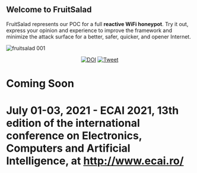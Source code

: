 ## Welcome to FruitSalad

FruitSalad represents our POC for a full **reactive WiFi honeypot**. Try it out, express your opinion and experience to improve the framework and minimize the attack surface for a better, safer, quicker, and opener Internet.

![fruitsalad 001](https://user-images.githubusercontent.com/69745175/121582920-4c2e1580-ca38-11eb-911b-c905587ddcb5.png)

<p align="center">
 <a href="https://doi.org/10.5281/zenodo.4924536"><img src="https://zenodo.org/badge/341436067.svg" alt="DOI"></a>
 <a href="https://twitter.com/intent/tweet?text=FruitSalad+-+a+reactive+WiFi+honeypot&amp;url=https%3A%2F%2Fgithub.com%2Fctinnil%FruitSalad.git&amp;via=ctinnil">
      <img src="https://img.shields.io/twitter/url?url=https%3A%2F%2Fgithub.com%2Fctinnil%FruitSalad.git" alt="Tweet">
 </a>
</p>

# Coming Soon 

# July 01-03, 2021 - ECAI 2021, 13th edition of the international conference on Electronics, Computers and Artificial Intelligence, at http://www.ecai.ro/
